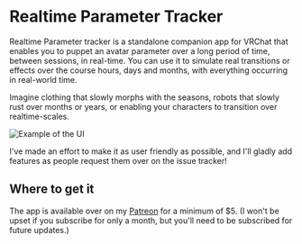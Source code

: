 # Realtime Parameter Tracker
Realtime Parameter tracker is a standalone companion app for VRChat that enables you to puppet an avatar parameter over a long period of time, between sessions, in real-time. You can use it to simulate real transitions or effects over the course hours, days and months, with everything occurring in real-world time.

Imagine clothing that slowly morphs with the seasons, robots that slowly rust over months or years, or enabling your characters to transition over realtime-scales.

![Example of the UI](./img/RTPT-Example.png "Example of the UI")

I've made an effort to make it as user friendly as possible, and I'll gladly add features as people request them over on the issue tracker!

## Where to get it
The app is available over on my [Patreon](https://www.patreon.com/posts/realtime-tracker-104552459) for a minimum of $5. (I won't be upset if you subscribe for only a month, but you'll need to be subscribed for future updates.)